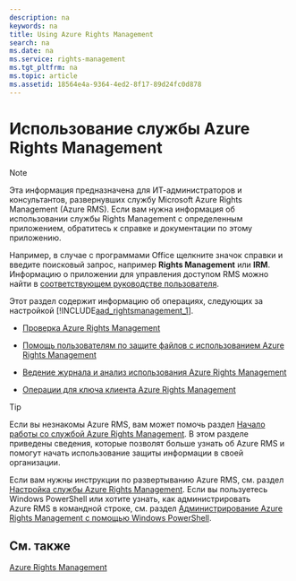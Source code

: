 ```yaml
---
description: na
keywords: na
title: Using Azure Rights Management
search: na
ms.date: na
ms.service: rights-management
ms.tgt_pltfrm: na
ms.topic: article
ms.assetid: 18564e4a-9364-4ed2-8f17-89d24fc0d878
---
```

# Использование службы Azure Rights Management
> [!NOTE]
> Эта информация предназначена для ИТ-администраторов и консультантов, развернувших службу Microsoft Azure Rights Management (Azure RMS). Если вам нужна информация об использовании службы Rights Management с определенным приложением, обратитесь к справке и документации по этому приложению.
> 
> Например, в случае с программами Office щелкните значок справки и введите поисковый запрос, например **Rights Management** или **IRM**. Информацию о приложении для управления доступом RMS можно найти в [соответствующем руководстве пользователя](http://technet.microsoft.com/library/dn339006.aspx).

Этот раздел содержит информацию об операциях, следующих за настройкой [!INCLUDE[aad_rightsmanagement_1](../Token/aad_rightsmanagement_1_md.md)].

-   [Проверка Azure Rights Management](../Topic/Verifying_Azure_Rights_Management.md)

-   [Помощь пользователям по защите файлов с использованием Azure Rights Management](../Topic/Helping_Users_to_Protect_Files_by_Using_Azure_Rights_Management.md)

-   [Ведение журнала и анализ использования Azure Rights Management](../Topic/Logging_and_Analyzing_Azure_Rights_Management_Usage.md)

-   [Операции для ключа клиента Azure Rights Management](../Topic/Operations_for_Your_Azure_Rights_Management_Tenant_Key.md)

> [!TIP]
> Если вы незнакомы Azure RMS, вам может помочь раздел [Начало работы со службой Azure Rights Management](../Topic/Getting_Started_with_Azure_Rights_Management.md). В этом разделе приведены сведения, которые позволят больше узнать об Azure RMS и помогут начать использование защиты информации в своей организации.
> 
> Если вам нужны инструкции по развертыванию Azure RMS, см. раздел [Настройка службы Azure Rights Management](../Topic/Configuring_Azure_Rights_Management.md). Если вы пользуетесь Windows PowerShell или хотите узнать, как администрировать Azure RMS в командной строке, см. раздел [Администрирование Azure Rights Management с помощью Windows PowerShell](../Topic/Administering_Azure_Rights_Management_by_Using_Windows_PowerShell.md).

## См. также
[Azure Rights Management](../Topic/Azure_Rights_Management.md)

